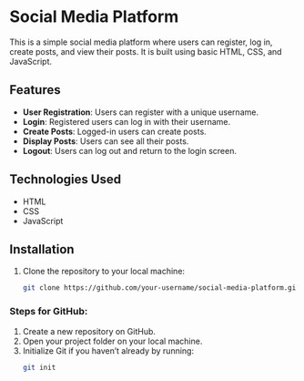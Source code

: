 # Social Media Platform

This is a simple social media platform where users can register, log in, create posts, and view their posts. It is built using basic HTML, CSS, and JavaScript.

## Features
- **User Registration**: Users can register with a unique username.
- **Login**: Registered users can log in with their username.
- **Create Posts**: Logged-in users can create posts.
- **Display Posts**: Users can see all their posts.
- **Logout**: Users can log out and return to the login screen.

## Technologies Used
- HTML
- CSS
- JavaScript

## Installation

1. Clone the repository to your local machine:
   ```bash
   git clone https://github.com/your-username/social-media-platform.git


### Steps for GitHub:
1. Create a new repository on GitHub.
2. Open your project folder on your local machine.
3. Initialize Git if you haven’t already by running:
   ```bash
   git init


